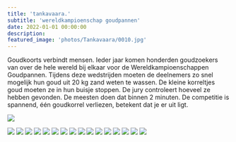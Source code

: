 ```yaml
---
title: 'tankavaara.'
subtitle: 'wereldkampioenschap goudpannen'
date: 2022-01-01 00:00:00
description: 
featured_image: 'photos/Tankavaara/0010.jpg'
---
```




Goudkoorts verbindt mensen. Ieder jaar komen honderden goudzoekers
van over de hele wereld bij elkaar voor de Wereldkampioenschappen
Goudpannen. Tijdens deze wedstrijden moeten de deelnemers zo snel
mogelijk hun goud uit 20 kg zand weten te wassen. De kleine korreltjes
goud moeten ze in hun buisje stoppen. De jury controleert hoeveel ze
hebben gevonden. De meesten doen dat binnen 2 minuten. De competitie is
spannend, één goudkorrel verliezen, betekent dat je er uit ligt.

![](/photos/Tankavaara/0020.jpg)

<div class="gallery" data-columns="3">
	<img src="/photos/Tankavaara/0150.jpg">
	<img src="/photos/Tankavaara/0050.jpg">
	<img src="/photos/Tankavaara/0070.jpg">
	<img src="/photos/Tankavaara/0110.jpg">
	<img src="/photos/Tankavaara/0080.jpg">
	<img src="/photos/Tankavaara/0120.jpg">
	<img src="/photos/Tankavaara/0140.jpg">
	<img src="/photos/Tankavaara/0130.jpg">
	<img src="/photos/Tankavaara/0100.jpg">
	<img src="/photos/Tankavaara/0040.jpg">
	<img src="/photos/Tankavaara/0090.jpg">
	<img src="/photos/Tankavaara/0160.jpg">
	<img src="/photos/Tankavaara/0030.jpg">
	<img src="/photos/Tankavaara/0170.jpg">
	<img src="/photos/Tankavaara/0180.jpg">
	<img src="/photos/Tankavaara/0060.jpg">

</div>
